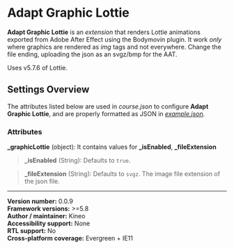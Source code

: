 # Adapt Graphic Lottie

**Adapt Graphic Lottie** is an *extension* that renders Lottie animations exported from Adobe After Effect using the Bodymovin plugin. It work *only* where graphics are rendered as *img* tags and not everywhere. Change the file ending, uploading the json as an svgz/bmp for the AAT.

Uses v5.7.6 of Lottie.

## Settings Overview

The attributes listed below are used in *course.json* to configure **Adapt Graphic Lottie**, and are properly formatted as JSON in [*example.json*](https://github.com/cgkineo/adapt-graphicLottie/blob/master/example.json).

### Attributes

**\_graphicLottie** (object): It contains values for **\_isEnabled**, **\_fileExtension**

>**\_isEnabled** (String): Defaults to `true`.

>**\_fileExtension** (String): Defaults to `svgz`. The image file extension of the json file.

----------------------------
**Version number:**  0.0.9   
**Framework versions:**  >=5.8   
**Author / maintainer:** Kineo   
**Accessibility support:** None   
**RTL support:** No   
**Cross-platform coverage:** Evergreen + IE11   
